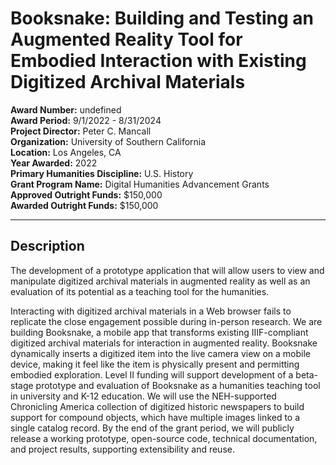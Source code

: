 
# Booksnake: Building and Testing an Augmented Reality Tool for Embodied Interaction with Existing Digitized Archival Materials

**Award Number:** undefined  
**Award Period:** 9/1/2022 - 8/31/2024  
**Project Director:** Peter C. Mancall  
**Organization:** University of Southern California  
**Location:** Los Angeles, CA  
**Year Awarded:** 2022  
**Primary Humanities Discipline:** U.S. History  
**Grant Program Name:** Digital Humanities Advancement Grants  
**Approved Outright Funds:** $150,000  
**Awarded Outright Funds:** $150,000  

---

## Description

<p>The development of a prototype application that will allow users to view and manipulate digitized archival materials in augmented reality as well as an evaluation of its potential as a teaching tool for the humanities.</p>
<p>Interacting with digitized archival materials in a Web browser fails to replicate the close engagement possible during in-person research. We are building Booksnake, a mobile app that transforms existing IIIF-compliant digitized archival materials for interaction in augmented reality. Booksnake dynamically inserts a digitized item into the live camera view on a mobile device, making it feel like the item is physically present and permitting embodied exploration.  Level II funding will support development of a beta-stage prototype and evaluation of Booksnake as a humanities teaching tool in university and K-12 education. We will use the NEH-supported Chronicling America collection of digitized historic newspapers to build support for compound objects, which have multiple images linked to a single catalog record. By the end of the grant period, we will publicly release a working prototype, open-source code, technical documentation, and project results, supporting extensibility and reuse.</p>
